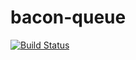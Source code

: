 # bacon-queue

[![Build Status](https://travis-ci.org/BaconSpaceRP/bacon-queue.svg?branch=master)](https://travis-ci.org/BaconSpaceRP/bacon-queue)
